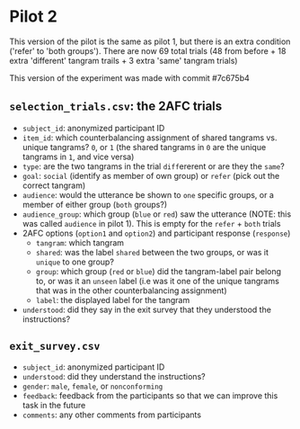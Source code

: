 # Pilot 2

This version of the pilot is the same as pilot 1, but there is an extra condition ('refer' to 'both groups'). There are now 69 total trials (48 from before + 18 extra 'different' tangram trails + 3 extra 'same' tangram trials)

This version of the experiment was made with commit #7c675b4

## `selection_trials.csv`: the 2AFC trials

- `subject_id`: anonymized participant ID
- `item_id`: which counterbalancing assignment of shared tangrams vs. unique tangrams? `0`, or `1` (the shared tangrams in `0` are the unique tangrams in `1`, and vice versa)
- `type`: are the two tangrams in the trial `diff`ererent or are they the `same`?
- `goal`: `social` (identify as member of own group) or `refer` (pick out the correct tangram)
- `audience`: would the utterance be shown to `one` specific groups, or a member of either group (`both` groups?)
- `audience_group`: which group (`blue` or `red`) saw the utterance (NOTE: this was called `audience` in pilot 1). This is empty for the `refer` + `both` trials
- 2AFC options (`option1` and `option2`) and participant response (`response`)
    - `tangram`: which tangram
    - `shared`: was the label `shared` between the two groups, or was it `unique` to one group?
    - `group`: which group (`red` or `blue`) did the tangram-label pair belong to, or was it an `unseen` label (i.e was it one of the unique tangrams that was in the other counterbalancing assignment)
    - `label`: the displayed label for the tangram
- `understood`: did they say in the exit survey that they understood the instructions?

## `exit_survey.csv`

- `subject_id`: anonymized participant ID
- `understood`: did they understand the instructions?
- `gender`: `male`, `female`, or `nonconforming`
- `feedback`: feedback from the participants so that we can improve this task in the future
- `comments`: any other comments from participants
